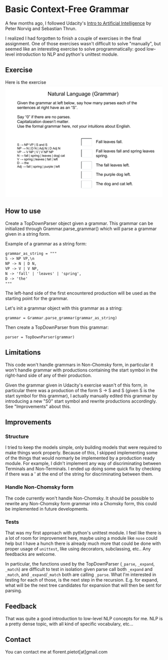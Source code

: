 # Basic Context-Free Grammar

A few months ago, I followed Udacity's [Intro to Artificial Intelligence](https://www.udacity.com/course/intro-to-artificial-intelligence--cs271) by Peter Norvig and Sebastian Thrun.

I realized I had forgotten to finish a couple of exercises in the final assignment. One of those exercises wasn't difficult to solve "manually", but seemed like an interesting exercise to solve programmatically: good low-level introduction to NLP and python's unittest module.

## Exercise
Here is the exercise
![Grammar exercice from Udacity's intro to Artificial Intelligence](/screenshots/grammar-exercice.png?raw=true "Grammar exercice from Udacity's intro to artificial intelligence")

## How to use
Create a TopDownParser object given a grammar. This grammar can be initialized
through Grammar.parse_grammar() which will parse a grammar given in a string
form.

Example of a grammar as a string form:
    
    grammar_as_string = """
    S -> NP VP,\n
    NP -> N | D N,
    VP -> V | V NP,
    N -> 'fall' | 'leaves' | 'spring',
    D -> 'the'
    """

The left-hand side of the first encountered production will be used 
as the starting point for the grammar.

Let's init a grammar object with this grammar as a string:
    
    grammar = Grammar.parse_grammar(grammar_as_string)

Then create a TopDownParser from this grammar:
    
    parser = TopDownParser(grammar)

## Limitations
This code won't handle grammars in Non-Chomsky form, in particular it won't
handle grammar with productions containing the start symbol in the right-hand
side of any of their production.

Given the grammar given in Udacity's exercise wasn't of this form, in
particular there was a production of the form S -> S and S (given S is the
start symbol for this grammar), I actually manually edited this grammar by
introducing a new "S0" start symbol and rewrite productions accordingly.
See "Improvements" about this.

## Improvements
### Structure
I tried to keep the models simple, only building models that were required to
make things work properly. Because of this, I skipped implementing some of the
things that would normarly be implemented by a production ready module. For
example, I didn't implement any way of discriminating between Terminals and
Non-Terminals. I ended up doing some quick fix by checking if there was a ' at
the end of the string for discriminating between them.

### Handle Non-Chomsky form
The code currently won't handle Non-Chomsky. It should be possible to rewrite
any Non-Chomsky form grammar into a Chomsky form, this could be implemented in
future developments.

### Tests
That was my first approach with python's unittest module. I feel like there is
a lot of room for improvement here, maybe using a module like ``nose`` could help but I have a hunch there is already much more that could be done with proper usage of ``unittest``, like using decorators, subclassing, etc.. Any feedbacks are welcome.

In particular, the functions used by the TopDownParser (``_parse``, ``_expand``, ``_match``)
are difficult to test in isolation given parse call both ``_expand`` and ``_match``, and
``_expand``/``_match`` both are calling ``_parse``.
What I'm interested in testing for each of those, is the next step in the
recursion. E.g. for expand, what will be the next tree candidates for expansion
that will then be sent for parsing.

## Feedback
That was quite a good introduction to low-level NLP concepts for me. NLP is a
pretty dense topic, with all kind of specific vocabulary, etc...

## Contact
You can contact me at florent.pietot[at]gmail.com
